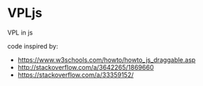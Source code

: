 # VPLjs
VPL in js

code inspired by:
- https://www.w3schools.com/howto/howto_js_draggable.asp
- http://stackoverflow.com/a/3642265/1869660
- https://stackoverflow.com/a/33359152/ 